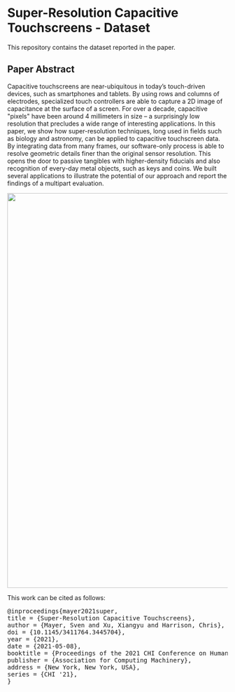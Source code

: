 # Super-Resolution Capacitive Touchscreens - Dataset
This repository contains the dataset reported in the paper. 

## Paper Abstract
Capacitive touchscreens are near-ubiquitous in today’s touch-driven devices, such as smartphones and tablets. By using rows and columns of electrodes, specialized touch controllers are able to capture a 2D image of capacitance at the surface of a screen. For over a decade, capacitive "pixels" have been around 4 millimeters in size – a surprisingly low resolution that precludes a wide range of interesting applications. In this paper, we show how super-resolution techniques, long used in fields such as biology and astronomy, can be applied to capacitive touchscreen data. By integrating data from many frames, our software-only process is able to resolve geometric details finer than the original sensor resolution. This opens the door to passive tangibles with higher-density fiducials and also recognition of every-day metal objects, such as keys and coins. We built several applications to illustrate the potential of our approach and report the findings of a multipart evaluation.

<img src="https://sven-mayer.com/wp-content/uploads/2021/01/mayer2021super.jpg" width="900px"/>

This work can be cited as follows:
<pre>
@inproceedings{mayer2021super,
title = {Super-Resolution Capacitive Touchscreens},
author = {Mayer, Sven and Xu, Xiangyu and Harrison, Chris},
doi = {10.1145/3411764.3445704},
year = {2021},
date = {2021-05-08},
booktitle = {Proceedings of the 2021 CHI Conference on Human Factors in Computing Systems},
publisher = {Association for Computing Machinery},
address = {New York, New York, USA},
series = {CHI '21},
}
</pre>
